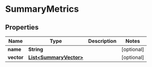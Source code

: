

# SummaryMetrics


## Properties

Name | Type | Description | Notes
------------ | ------------- | ------------- | -------------
**name** | **String** |  |  [optional]
**vector** | [**List&lt;SummaryVector&gt;**](SummaryVector.md) |  |  [optional]



